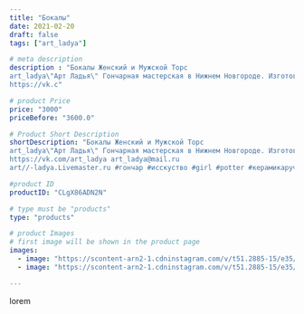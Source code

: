 ```yaml
---
title: "Бокалы"
date: 2021-02-20
draft: false
tags: ["art_ladya"]

# meta description
description : "Бокалы Женский и Мужской Торс
art_ladya\"Арт Ладья\" Гончарная мастерская в Нижнем Новгороде. Изготовление керамики и мастер//-классы по обучению. 
https://vk.c"

# product Price
price: "3000"
priceBefore: "3600.0"

# Product Short Description
shortDescription: "Бокалы Женский и Мужской Торс
art_ladya\"Арт Ладья\" Гончарная мастерская в Нижнем Новгороде. Изготовление керамики и мастер//-классы по обучению. 
https://vk.com/art_ladya art_ladya@mail.ru 
art//-ladya.Livemaster.ru #гончар #исскуство #girl #potter #керамикаручнаяработа #гончарнаямастерская #dobidilbing #handmade #посудаизглины #керамика #девушка #эксклюзивнаякерамика #painter #dishes #decor #ceramicar #nntoday #claygoods  #earthenware #ceramic #design #обнажённаядевушка #мужчина #erotic #ceramicart #nakedgirl #авторскаякерамика #mehendi #dreamhunters #женскоетело"

#product ID
productID: "CLgX86ADN2N"

# type must be "products"
type: "products"

# product Images
# first image will be shown in the product page
images:
  - image: "https://scontent-arn2-1.cdninstagram.com/v/t51.2885-15/e35/152391184_1162353817549461_7937957417933109913_n.jpg?_nc_ht=scontent-arn2-1.cdninstagram.com&_nc_cat=109&_nc_ohc=MzrFsp__6zIAX88K5il&se=8&tp=1&oh=5908b718f899e2b7065153fcb988c858&oe=605EE731&ig_cache_key=MjUxMzExMzkyNzk3NTIwODc5Nw%3D%3D.2"
  - image: "https://scontent-arn2-1.cdninstagram.com/v/t51.2885-15/e35/152104179_215388950321874_6449742999092656901_n.jpg?_nc_ht=scontent-arn2-1.cdninstagram.com&_nc_cat=106&_nc_ohc=YARf_mIZgOQAX8kj-QQ&se=8&tp=1&oh=f21f4364f643830ba4bc0b9389bca9f5&oe=605EBFC4&ig_cache_key=MjUxMzExMzkyNzUzOTA4NTA1OQ%3D%3D.2"

---
```

lorem
